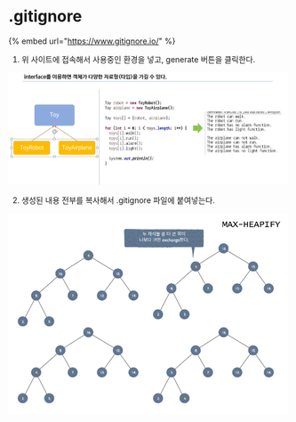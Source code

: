 # .gitignore

{% embed url="https://www.gitignore.io/" %}

1. 위 사이트에 접속해서 사용중인 환경을 넣고, generate 버튼을 클릭한다.

![&#xC608;\)&#xC790;&#xBC14;, &#xC708;&#xB3C4;&#xC6B0;, &#xC774;&#xD074;&#xB9BD;&#xC2A4;](../.gitbook/assets/image%20%2841%29.png)

2. 생성된 내용 전부를 복사해서 .gitignore 파일에 붙여넣는다.

![](../.gitbook/assets/image%20%2810%29.png)

